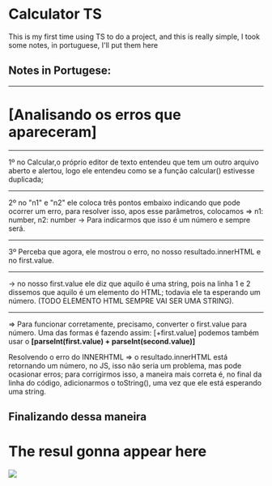<h1>Calculator TS</h1>

<p>This is my first time using TS to do a project, and this is really simple, I took some notes, in portuguese, I'll put them here</p>

<h2>Notes in Portugese:</h2>

<hr/>

<h1> [Analisando os erros que apareceram]</h1>
    
<hr>

1º no Calcular,o próprio editor de texto entendeu que tem um outro arquivo aberto e alertou, logo ele entendeu como se a função calcular() estivesse duplicada;
<hr>
2º no "n1" e "n2" ele coloca três pontos embaixo indicando que pode ocorrer um erro, para resolver isso, apos esse parâmetros, colocamos => n1: number, n2: number
-> Para indicarmos que isso é um número e sempre será.
<hr>
3º Perceba que agora, ele mostrou o erro, no nosso resultado.innerHTML e no first.value.
<hr>
-> no nosso first.value ele diz que aquilo é uma string, pois na linha 1 e 2 dissemos que aquilo é um elemento do HTML; todavia ele ta esperando um número. 
(TODO ELEMENTO HTML SEMPRE VAI SER UMA STRING).
<hr>
=> Para funcionar corretamente, precisamo, converter o first.value para número. Uma das formas é fazendo assim: [+first.value] podemos também usar o <strong>[parseInt(first.value) + parseInt(second.value)]</strong>

Resolvendo o erro do INNERHTML
=> o resultado.innerHTML está retornando um número, no JS, isso não seria um problema, mas pode ocasionar erros; para corrigirmos isso, a maneira mais correta é, no final da linha do código, adicionarmos o toString(), uma vez que ele está esperando uma string.

<h2>Finalizando dessa maneira</h2 
```resultado.innerHTML = calcular(+first.value, +second.value).toString ()```
<hr>


<h1>The resul gonna appear here</h1>

<img src="public/img/calculatorts.gif">